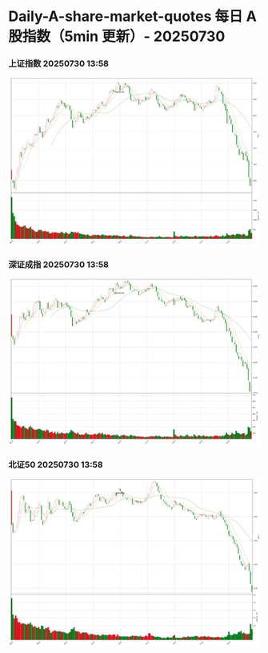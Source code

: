 
# Daily-A-share-market-quotes 每日 A 股指数（5min 更新）- 20250730

### 上证指数 20250730 13:58
![](./fig/2025/7/20250730-sh000001.png)

### 深证成指 20250730 13:58
![](./fig/2025/7/20250730-sz399001.png)

### 北证50 20250730 13:58
![](./fig/2025/7/20250730-bj899050.png)
